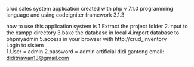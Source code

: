 crud sales system application created with php v 7.1.0 programming language and using codeigniter framework 3.1.3

how to use this application system is
1.Extract the project folder
2.input to the xampp directory
3.bake the database in local
4.import database to phpmyadmin
5.access in your browser with http://crud_inventory                                                                                                          
Login to sistem                                             
1.User = admin
2.password = admin
artificial didi ganteng
email: diditriawan13@gmail.com